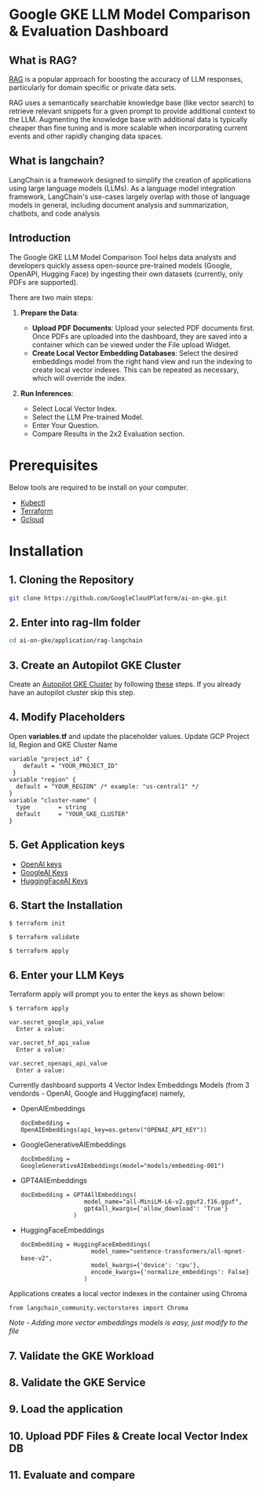 # Google GKE LLM Model Comparison & Evaluation Dashboard

## What is RAG?
[RAG](https://cloud.google.com/blog/products/ai-machine-learning/rag-with-databases-on-google-cloud) is a popular approach for boosting the accuracy of LLM responses, particularly for domain specific or private data sets.

RAG uses a semantically searchable knowledge base (like vector search) to retrieve relevant snippets for a given prompt to provide additional context to the LLM. Augmenting the knowledge base with additional data is typically cheaper than fine tuning and is more scalable when incorporating current events and other rapidly changing data spaces.

## What is langchain?
LangChain is a framework designed to simplify the creation of applications using large language models (LLMs). As a language model integration framework, LangChain's use-cases largely overlap with those of language models in general, including document analysis and summarization, chatbots, and code analysis

## Introduction

The Google GKE LLM Model Comparison Tool helps data analysts and developers quickly assess open-source pre-trained models (Google, OpenAPI, Hugging Face) by ingesting their own datasets (currently, only PDFs are supported).

There are two main steps:

1. **Prepare the Data**:
   - **Upload PDF Documents**: Upload your selected PDF documents first. Once PDFs are uploaded into the dashboard, they are saved into a container which can be viewed under the File upload Widget.
   - **Create Local Vector Embedding Databases**: Select the desired embeddings model from the right hand view and run the indexing to create local vector indexes. This can be repeated as necessary, which will override the index.
   
2. **Run Inferences**:
   - Select Local Vector Index.
   - Select the LLM Pre-trained Model.
   - Enter Your Question.
   - Compare Results in the 2x2 Evaluation section.

# Prerequisites

Below tools are required to be install on your computer.

* [Kubectl](https://kubernetes.io/docs/tasks/tools/#kubectl)
* [Terraform](https://developer.hashicorp.com/terraform/tutorials/aws-get-started/install-cli)
* [Gcloud](https://cloud.google.com/sdk/docs/install)

# Installation

## 1. Cloning the Repository

```bash
git clone https://github.com/GoogleCloudPlatform/ai-on-gke.git
```

## 2. Enter into rag-llm folder

```bash
cd ai-on-gke/application/rag-langchain
```
## 3. Create an Autopilot GKE Cluster

Create an [Autopilot GKE Cluster]((https://cloud.google.com/kubernetes-engine/docs/how-to/creating-an-autopilot-cluster)) by following [these](https://cloud.google.com/kubernetes-engine/docs/how-to/creating-an-autopilot-cluster) steps. If you already have an autopilot cluster skip this step.

## 4. Modify Placeholders

Open **variables.tf** and update the placeholder values. Update GCP Project Id, Region and GKE Cluster Name

```
variable "project_id" {
    default = "YOUR_PROJECT_ID"
 }
variable "region" {
  default = "YOUR_REGION" /* example: "us-central1" */
}
variable "cluster-name" {
  type        = string
  default     = "YOUR_GKE_CLUSTER"
}
```

## 5. Get Application keys

* [OpenAI keys](https://help.openai.com/en/articles/4936850-where-do-i-find-my-openai-api-key)
* [GoogleAI Keys](https://aistudio.google.com/app/apikey)
* [HuggingFaceAI Keys](https://aistudio.google.com/app/apikey)


## 6. Start the Installation

```
$ terraform init

$ terraform validate

$ terraform apply
```
## 6. Enter your LLM Keys

Terraform apply will prompt you to enter the keys as shown below:

```
$ terraform apply

var.secret_google_api_value
  Enter a value: 

var.secret_hf_api_value
  Enter a value: 

var.secret_openapi_api_value
  Enter a value: 
```

Currently dashboard supports 4 Vector Index Embeddings Models (from 3 vendords - OpenAI, Google and Huggingface) namely,

* OpenAIEmbeddings
  ```
  docEmbedding = OpenAIEmbeddings(api_key=os.getenv("OPENAI_API_KEY"))
  ``` 
* GoogleGenerativeAIEmbeddings
  ```
  docEmbedding = GoogleGenerativeAIEmbeddings(model="models/embedding-001")
  ```
* GPT4AllEmbeddings
  ```
  docEmbedding = GPT4AllEmbeddings(
                    model_name="all-MiniLM-L6-v2.gguf2.f16.gguf",
                    gpt4all_kwargs={'allow_download': 'True'}
                 )
  ```
* HuggingFaceEmbeddings
  ```
  docEmbedding = HuggingFaceEmbeddings(
                      model_name="sentence-transformers/all-mpnet-base-v2",
                      model_kwargs={'device': 'cpu'},
                      encode_kwargs={'normalize_embeddings': False}
                    )
  ```

Applications creates a local vector indexes in the container using Chroma

```
from langchain_community.vectorstores import Chroma
```

*Note - Adding more vector embeddings models is easy, just modify to the file <TBD>*

## 7. Validate the GKE Workload
<TBD>

## 8. Validate the GKE Service
<TBD>

## 9. Load the application
<TBD>

## 10. Upload PDF Files & Create local Vector Index DB
<TBD>

## 11. Evaluate and compare
<TBD>